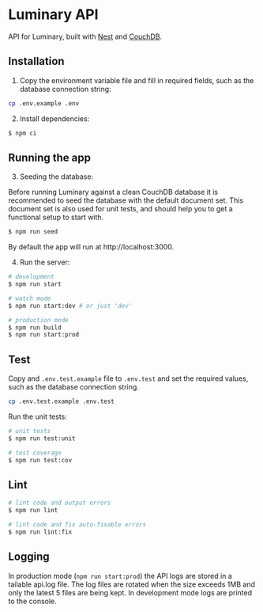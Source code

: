 # Luminary API

API for Luminary, built with [Nest](https://github.com/nestjs/nest) and [CouchDB](https://couchdb.apache.org/).

## Installation

1. Copy the environment variable file and fill in required fields, such as the database connection string:

```sh
cp .env.example .env
```

2. Install dependencies:

```sh
$ npm ci
```

## Running the app

3. Seeding the database:

Before running Luminary against a clean CouchDB database it is recommended to seed the database with the default document set. This document set is also used for unit tests, and should help you to get a functional setup to start with.

```sh
$ npm run seed
```

By default the app will run at http://localhost:3000.

4. Run the server:

```sh
# development
$ npm run start

# watch mode
$ npm run start:dev # or just 'dev'

# production mode
$ npm run build
$ npm run start:prod
```

## Test

Copy and `.env.test.example` file to `.env.test` and set the required values, such as the database connection string.

```sh
cp .env.test.example .env.test
```

Run the unit tests:

```sh
# unit tests
$ npm run test:unit

# test coverage
$ npm run test:cov
```

## Lint

```sh
# lint code and output errors
$ npm run lint

# lint code and fix auto-fixable errors
$ npm run lint:fix
```

## Logging

In production mode (`npm run start:prod`) the API logs are stored in a tailable api.log file. The log files are rotated when the size exceeds 1MB and only the latest 5 files are being kept. In development mode logs are printed to the console.
